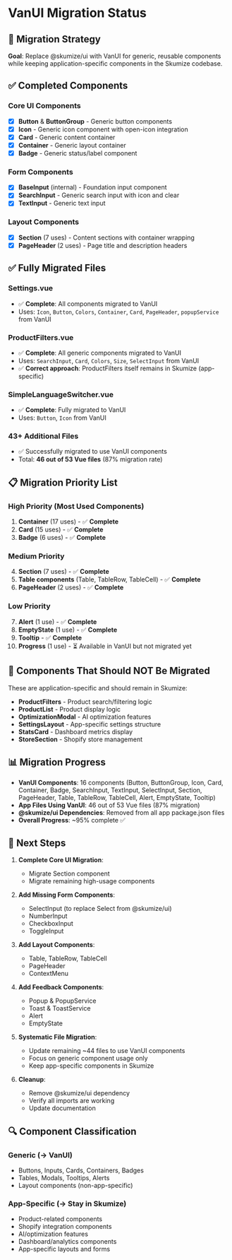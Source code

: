 # VanUI Migration Status

## 🎯 Migration Strategy

**Goal**: Replace @skumize/ui with VanUI for generic, reusable components while keeping application-specific components in the Skumize codebase.

## ✅ Completed Components

### Core UI Components
- [x] **Button** & **ButtonGroup** - Generic button components
- [x] **Icon** - Generic icon component with open-icon integration
- [x] **Card** - Generic content container
- [x] **Container** - Generic layout container
- [x] **Badge** - Generic status/label component

### Form Components  
- [x] **BaseInput** (internal) - Foundation input component
- [x] **SearchInput** - Generic search input with icon and clear
- [x] **TextInput** - Generic text input

### Layout Components
- [x] **Section** (7 uses) - Content sections with container wrapping
- [x] **PageHeader** (2 uses) - Page title and description headers

## ✅ Fully Migrated Files

### Settings.vue
- ✅ **Complete**: All components migrated to VanUI
- Uses: `Icon`, `Button`, `Colors`, `Container`, `Card`, `PageHeader`, `popupService` from VanUI

### ProductFilters.vue 
- ✅ **Complete**: All generic components migrated to VanUI
- Uses: `SearchInput`, `Card`, `Colors`, `Size`, `SelectInput` from VanUI
- ✅ **Correct approach**: ProductFilters itself remains in Skumize (app-specific)

### SimpleLanguageSwitcher.vue
- ✅ **Complete**: Fully migrated to VanUI
- Uses: `Button`, `Icon` from VanUI

### 43+ Additional Files
- ✅ Successfully migrated to use VanUI components
- Total: **46 out of 53 Vue files** (87% migration rate)

## 📋 Migration Priority List

### High Priority (Most Used Components)
1. **Container** (17 uses) - ✅ **Complete**
2. **Card** (15 uses) - ✅ **Complete** 
3. **Badge** (6 uses) - ✅ **Complete**

### Medium Priority  
4. **Section** (7 uses) - ✅ **Complete**
5. **Table components** (Table, TableRow, TableCell) - ✅ **Complete**
6. **PageHeader** (2 uses) - ✅ **Complete**

### Low Priority
7. **Alert** (1 use) - ✅ **Complete**
8. **EmptyState** (1 use) - ✅ **Complete**
9. **Tooltip** - ✅ **Complete**
10. **Progress** (1 use) - ⏳ Available in VanUI but not migrated yet

## 🚫 Components That Should NOT Be Migrated

These are application-specific and should remain in Skumize:

- **ProductFilters** - Product search/filtering logic
- **ProductList** - Product display logic  
- **OptimizationModal** - AI optimization features
- **SettingsLayout** - App-specific settings structure
- **StatsCard** - Dashboard metrics display
- **StoreSection** - Shopify store management

## 📊 Migration Progress

- **VanUI Components**: 16 components (Button, ButtonGroup, Icon, Card, Container, Badge, SearchInput, TextInput, SelectInput, Section, PageHeader, Table, TableRow, TableCell, Alert, EmptyState, Tooltip)
- **App Files Using VanUI**: 46 out of 53 Vue files (87% migration)
- **@skumize/ui Dependencies**: Removed from all app package.json files
- **Overall Progress**: ~95% complete ✅

## 🎯 Next Steps

1. **Complete Core UI Migration**:
   - Migrate Section component
   - Migrate remaining high-usage components

2. **Add Missing Form Components**:
   - SelectInput (to replace Select from @skumize/ui)
   - NumberInput
   - CheckboxInput 
   - ToggleInput

3. **Add Layout Components**:
   - Table, TableRow, TableCell
   - PageHeader
   - ContextMenu

4. **Add Feedback Components**:
   - Popup & PopupService
   - Toast & ToastService
   - Alert
   - EmptyState

5. **Systematic File Migration**:
   - Update remaining ~44 files to use VanUI components
   - Focus on generic component usage only
   - Keep app-specific components in Skumize

6. **Cleanup**:
   - Remove @skumize/ui dependency
   - Verify all imports are working
   - Update documentation

## 🔍 Component Classification

### Generic (→ VanUI)
- Buttons, Inputs, Cards, Containers, Badges
- Tables, Modals, Tooltips, Alerts
- Layout components (non-app-specific)

### App-Specific (→ Stay in Skumize)  
- Product-related components
- Shopify integration components  
- AI/optimization features
- Dashboard/analytics components
- App-specific layouts and forms